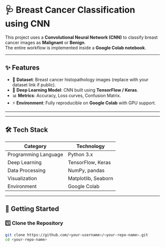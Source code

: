 # 🩺 Breast Cancer Classification using CNN

This project uses a **Convolutional Neural Network (CNN)** to classify breast cancer images as **Malignant** or **Benign**.  
The entire workflow is implemented inside a **Google Colab notebook**.

---

## ✨ Features

- 📂 **Dataset**: Breast cancer histopathology images (replace with your dataset link if public).
- 🧠 **Deep Learning Model**: CNN built using **TensorFlow / Keras**.
- 📊 **Metrics**: Accuracy, Loss curves, Confusion Matrix.
- ⚡ **Environment**: Fully reproducible on **Google Colab** with GPU support.

---


---

## 🛠 Tech Stack

| Category            | Technology |
|----------------------|-----------|
| Programming Language | Python 3.x |
| Deep Learning        | TensorFlow, Keras |
| Data Processing      | NumPy, pandas |
| Visualization        | Matplotlib, Seaborn |
| Environment          | Google Colab |

---

## 🚀 Getting Started

### 1️⃣ Clone the Repository
```bash
git clone https://github.com/<your-username>/<your-repo-name>.git
cd <your-repo-name>

